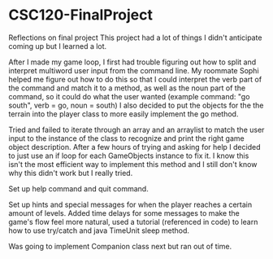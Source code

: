 # CSC120-FinalProject

Reflections on final project
This project had a lot of things I didn't anticipate coming up but I learned a lot.

After I made my game loop, I first had trouble figuring out how to split and interpret multiword user input from the command line. My roommate Sophi helped me figure out how to do this so that I could interpret the verb part of the command and match it to a method, as well as the noun part of the command, so it could do what the user wanted (example command: "go south", verb = go, noun =  south) 
I also decided to put the objects for the the terrain into the player class to more easily implement the go method. 

Tried and failed to iterate through an array and an arraylist to match the user input to the instance of the class to recognize and print the right game object description. After a few hours of trying and asking for help I decided to just use an if loop for each GameObjects instance to fix it. I know this isn't the most efficient way to implement this method and I still don't know why this didn't work but I really tried.

Set up help command and quit command. 

Set up hints and special messages for when the player reaches a certain amount of levels. Added time delays for some messages to make the game's flow feel more natural, used a tutorial (referenced in code) to learn how to use try/catch and java TimeUnit sleep method. 

Was going to implement Companion class next but ran out of time. 